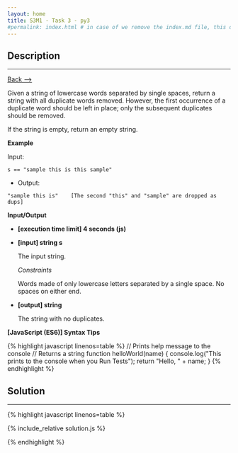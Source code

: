 ```yaml
---
layout: home
title: S3M1 - Task 3 - py3
#permalink: index.html # in case of we remove the index.md file, this doc will be the index page
---
```


<div class="row">
<div class="columnStmt" markdown="1">

##  Description
------

[Back --> ](../README.md)

Given a string of lowercase words separated by single spaces, return a string with all duplicate words removed. However, the first occurrence of a duplicate word should be left in place; only the subsequent duplicates should be removed.

If the string is empty, return an empty string.

**Example**

Input:

```
s == "sample this is this sample"
```

-   Output:

```
"sample this is"    [The second "this" and "sample" are dropped as dups] 
```

**Input/Output**

* **[execution time limit] 4 seconds (js)**

* **[input] string s**

    The input string.

    *Constraints*

    Words made of only lowercase letters separated by a single space. No spaces on either end.

* **[output] string**

    The string with no duplicates.

**[JavaScript (ES6)] Syntax Tips**

{% highlight javascript linenos=table %}
// Prints help message to the console
// Returns a string
function helloWorld(name) {
    console.log("This prints to the console when you Run Tests");
    return "Hello, " + name;
}
{% endhighlight %}

</div>
<div class="columnSol" markdown="1">

## Solution
------

{% highlight javascript linenos=table %}

{% include_relative solution.js %}

{% endhighlight %}

</div>
</div>